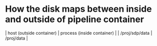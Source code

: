 # How the disk maps between inside and outside of pipeline container

| host (outside container) | process (inside container) |
| /proj/sdp/data | /proj/data |
